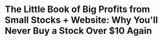 # The Little Book of Big Profits from Small Stocks + Website: Why You'll Never Buy a Stock Over $10 Again

## 

